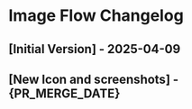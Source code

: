 # Image Flow Changelog

## [Initial Version] - 2025-04-09
## [New Icon and screenshots] - {PR_MERGE_DATE}